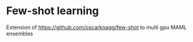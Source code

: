 # Few-shot learning

Extension of https://github.com/oscarknagg/few-shot to multi gpu MAML ensembles
